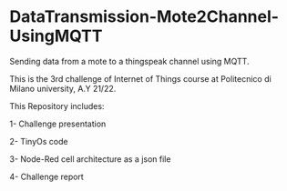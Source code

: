 # DataTransmission-Mote2Channel-UsingMQTT
 Sending data from a mote to a thingspeak channel using MQTT.
 
 This is the 3rd challenge of Internet of Things course at Politecnico di Milano university, A.Y 21/22.
 
 This Repository includes:
 
 1- Challenge presentation
 
 2- TinyOs code
 
 3- Node-Red cell architecture as a json file
 
 4- Challenge report
